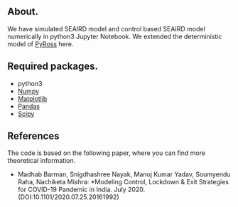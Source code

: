 ## About.
We have simulated SEAIRD model and control based SEAIRD model numerically in python3 Jupyter Notebook. We extended the deterministic model  of [PyRoss](https://github.com/rajeshrinet/pyross) here.
##  Required packages.
* python3
* [Numpy](https://numpy.org/)
* [Matplotlib](https://matplotlib.org/)
* [Pandas](https://pandas.pydata.org/)
* [Scipy](https://www.scipy.org/)

## References

The code is based on the following paper, where you can find more theoretical information.

- Madhab Barman, Snigdhashree Nayak, Manoj Kumar Yadav, Soumyendu Raha, Nachiketa Mishra: *Modeling Control, Lockdown & Exit Strategies for COVID-19 Pandemic in India. July 2020.  (DOI:10.1101/2020.07.25.20161992)
